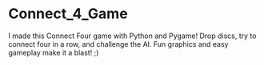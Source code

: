 # Connect_4_Game
I made this Connect Four game with Python and Pygame! Drop discs, try to connect four in a row, and challenge the AI. Fun graphics and easy gameplay make it a blast! ;)
